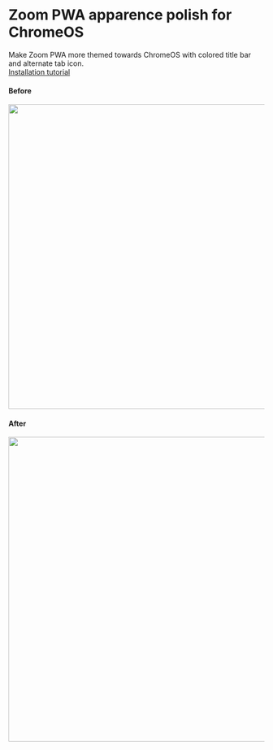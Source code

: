 # Zoom PWA apparence polish for ChromeOS

Make Zoom PWA more themed towards ChromeOS with colored title bar and alternate tab icon. \
[Installation tutorial]()

#### Before

<img src="https://github.com/JiayuanWen/Zoom-PWA-polish-ChromeOS/blob/main/screenshots/before.png" width="600"/>

#### After

<img src="https://github.com/JiayuanWen/Zoom-PWA-polish-ChromeOS/blob/main/screenshots/after.png" width="600"/>
